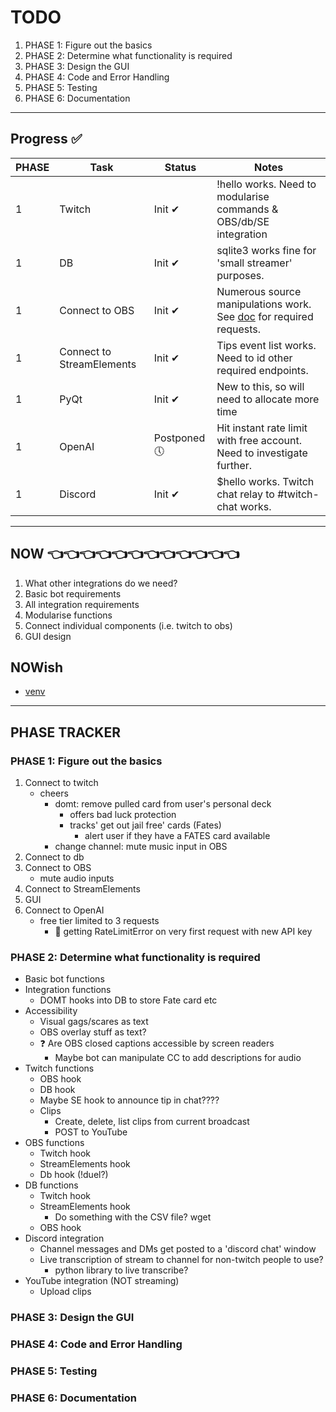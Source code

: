 # TODO

1. PHASE 1: Figure out the basics
2. PHASE 2: Determine what functionality is required
3. PHASE 3: Design the GUI
4. PHASE 4: Code and Error Handling
5. PHASE 5: Testing
6. PHASE 6: Documentation

---

## Progress ✅

| PHASE | Task                      | Status       | Notes                                                                        |
| ----- | ------------------------- | ------------ | ---------------------------------------------------------------------------- |
| 1     | Twitch                    | Init ✔       | !hello works. Need to modularise commands & OBS/db/SE integration            |
| 1     | DB                        | Init ✔       | sqlite3 works fine for 'small streamer' purposes.                            |
| 1     | Connect to OBS            | Init ✔       | Numerous source manipulations work. See [doc](obs.md) for required requests. |
| 1     | Connect to StreamElements | Init ✔       | Tips event list works. Need to id other required endpoints.                  |
| 1     | PyQt                      | Init ✔       | New to this, so will need to allocate more time                              |
| 1     | OpenAI                    | Postponed 🕔 | Hit instant rate limit with free account. Need to investigate further.       |
| 1     | Discord                   | Init ✔       | $hello works. Twitch chat relay to #twitch-chat works.                       |

---

## NOW 👈👈👈👈👈👈👈👈👈👈👈👈

1. What other integrations do we need?
2. Basic bot requirements
3. All integration requirements
4. Modularise functions
5. Connect individual components (i.e. twitch to obs)
6. GUI design

## NOWish

- [venv](https://docs.python.org/3/library/venv.html)

---

## PHASE TRACKER

### PHASE 1: Figure out the basics

1. Connect to twitch
   - cheers
     - domt: remove pulled card from user's personal deck
       - offers bad luck protection
       - tracks' get out jail free' cards (Fates)
         - alert user if they have a FATES card available
     - change channel: mute music input in OBS
2. Connect to db
3. Connect to OBS
   - mute audio inputs
4. Connect to StreamElements
5. GUI
6. Connect to OpenAI
   - free tier limited to 3 requests
     - 🛑 getting RateLimitError on very first request with new API key

### PHASE 2: Determine what functionality is required

- Basic bot functions
- Integration functions
  - DOMT hooks into DB to store Fate card etc
- Accessibility
  - Visual gags/scares as text
  - OBS overlay stuff as text?
  - ❓ Are OBS closed captions accessible by screen readers
    - Maybe bot can manipulate CC to add descriptions for audio
- Twitch functions
  - OBS hook
  - DB hook
  - Maybe SE hook to announce tip in chat????
  - Clips
    - Create, delete, list clips from current broadcast
    - POST to YouTube
- OBS functions
  - Twitch hook
  - StreamElements hook
  - Db hook (!duel?)
- DB functions
  - Twitch hook
  - StreamElements hook
    - Do something with the CSV file? wget
  - OBS hook
- Discord integration
  - Channel messages and DMs get posted to a 'discord chat' window
  - Live transcription of stream to channel for non-twitch people to use?
    - python library to live transcribe?
- YouTube integration (NOT streaming)
  - Upload clips

### PHASE 3: Design the GUI

### PHASE 4: Code and Error Handling

### PHASE 5: Testing

### PHASE 6: Documentation
